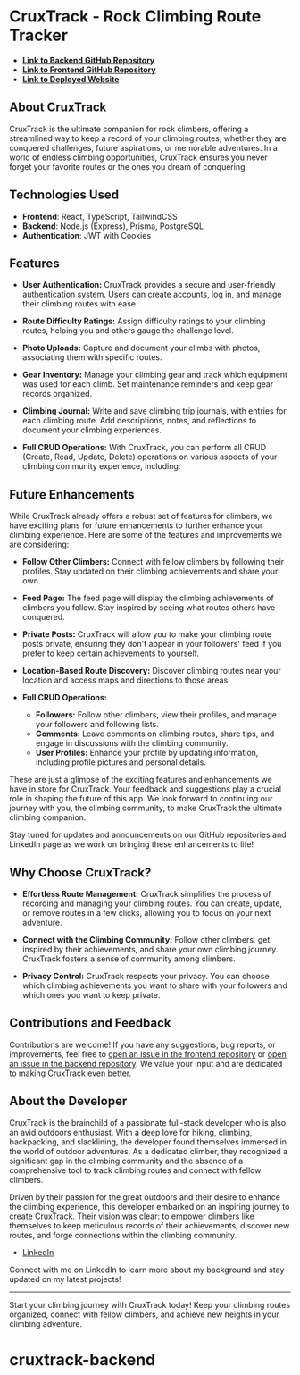 # CruxTrack - Rock Climbing Route Tracker

- [**Link to Backend GitHub Repository**](https://github.com/TaylorMurdock/cruxtrack-backend)
- [**Link to Frontend GitHub Repository**](https://github.com/TaylorMurdock/cruxtrack-frontend)
- [**Link to Deployed Website**](https://cruxtrack-app-url.com/)

## About CruxTrack

CruxTrack is the ultimate companion for rock climbers, offering a streamlined way to keep a record of your climbing routes, whether they are conquered challenges, future aspirations, or memorable adventures. In a world of endless climbing opportunities, CruxTrack ensures you never forget your favorite routes or the ones you dream of conquering.

## Technologies Used

- **Frontend**: React, TypeScript, TailwindCSS
- **Backend**: Node.js (Express), Prisma, PostgreSQL
- **Authentication**: JWT with Cookies

## Features

- **User Authentication:** CruxTrack provides a secure and user-friendly authentication system. Users can create accounts, log in, and manage their climbing routes with ease.

- **Route Difficulty Ratings:** Assign difficulty ratings to your climbing routes, helping you and others gauge the challenge level.

- **Photo Uploads:** Capture and document your climbs with photos, associating them with specific routes.

- **Gear Inventory:** Manage your climbing gear and track which equipment was used for each climb. Set maintenance reminders and keep gear records organized.

- **Climbing Journal:** Write and save climbing trip journals, with entries for each climbing route. Add descriptions, notes, and reflections to document your climbing experiences.
  
- **Full CRUD Operations:** With CruxTrack, you can perform all CRUD (Create, Read, Update, Delete) operations on various aspects of your climbing community experience, including:

## Future Enhancements

While CruxTrack already offers a robust set of features for climbers, we have exciting plans for future enhancements to further enhance your climbing experience. Here are some of the features and improvements we are considering:

- **Follow Other Climbers:** Connect with fellow climbers by following their profiles. Stay updated on their climbing achievements and share your own.

- **Feed Page:** The feed page will display the climbing achievements of climbers you follow. Stay inspired by seeing what routes others have conquered.

- **Private Posts:** CruxTrack will allow you to make your climbing route posts private, ensuring they don't appear in your followers' feed if you prefer to keep certain achievements to yourself.

- **Location-Based Route Discovery:** Discover climbing routes near your location and access maps and directions to those areas.

- **Full CRUD Operations:**
  - **Followers:** Follow other climbers, view their profiles, and manage your followers and following lists.
  - **Comments:** Leave comments on climbing routes, share tips, and engage in discussions with the climbing community.
  - **User Profiles:** Enhance your profile by updating information, including profile pictures and personal details.

These are just a glimpse of the exciting features and enhancements we have in store for CruxTrack. Your feedback and suggestions play a crucial role in shaping the future of this app. We look forward to continuing our journey with you, the climbing community, to make CruxTrack the ultimate climbing companion.

Stay tuned for updates and announcements on our GitHub repositories and LinkedIn page as we work on bringing these enhancements to life!

## Why Choose CruxTrack?

- **Effortless Route Management:** CruxTrack simplifies the process of recording and managing your climbing routes. You can create, update, or remove routes in a few clicks, allowing you to focus on your next adventure.

- **Connect with the Climbing Community:** Follow other climbers, get inspired by their achievements, and share your own climbing journey. CruxTrack fosters a sense of community among climbers.

- **Privacy Control:** CruxTrack respects your privacy. You can choose which climbing achievements you want to share with your followers and which ones you want to keep private.

## Contributions and Feedback

Contributions are welcome! If you have any suggestions, bug reports, or improvements, feel free to [open an issue in the frontend repository](https://github.com/TaylorMurdock/cruxtrack-frontend/issues) or [open an issue in the backend repository](https://github.com/TaylorMurdock/cruxtrack-backend/issues). We value your input and are dedicated to making CruxTrack even better.

## About the Developer

CruxTrack is the brainchild of a passionate full-stack developer who is also an avid outdoors enthusiast. With a deep love for hiking, climbing, backpacking, and slacklining, the developer found themselves immersed in the world of outdoor adventures. As a dedicated climber, they recognized a significant gap in the climbing community and the absence of a comprehensive tool to track climbing routes and connect with fellow climbers.

Driven by their passion for the great outdoors and their desire to enhance the climbing experience, this developer embarked on an inspiring journey to create CruxTrack. Their vision was clear: to empower climbers like themselves to keep meticulous records of their achievements, discover new routes, and forge connections within the climbing community.

- [LinkedIn](https://www.linkedin.com/in/taylor-murdock/)

Connect with me on LinkedIn to learn more about my background and stay updated on my latest projects!

---

Start your climbing journey with CruxTrack today! Keep your climbing routes organized, connect with fellow climbers, and achieve new heights in your climbing adventure.
# cruxtrack-backend
